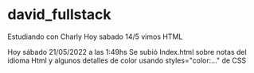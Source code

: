 # david_fullstack
Estudiando con Charly
Hoy sabado 14/5 vimos HTML

Hoy sábado 21/05/2022 a las 1:49hs Se subió Index.html sobre notas del idioma Html y algunos detalles de color usando styles="color:..." de CSS
